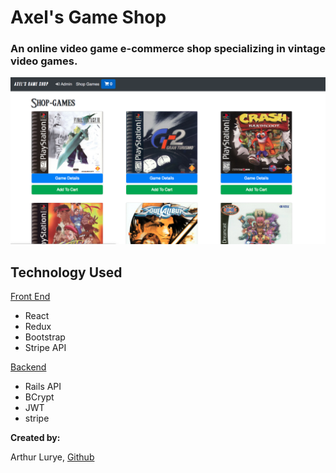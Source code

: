 # Axel's Game Shop

### An online video game e-commerce shop specializing in vintage video games.

<a href="https://youtu.be/y8pAXvVHKdg"><img src="https://github.com/Alurye/axels-game-shop/raw/master/src/img/gameshop.png" /></a>

## Technology Used

<a href="https://github.com/Alurye/axels-game-shop">Front End</a>

* React
* Redux
* Bootstrap
* Stripe API

<a href="https://github.com/Alurye/axels-game-shop-backend/tree/master/backend">Backend </a>

* Rails API
* BCrypt
* JWT
* stripe

<strong>Created by: </strong>

Arthur Lurye, <a href="https://github.com/Alurye">Github<a/>
